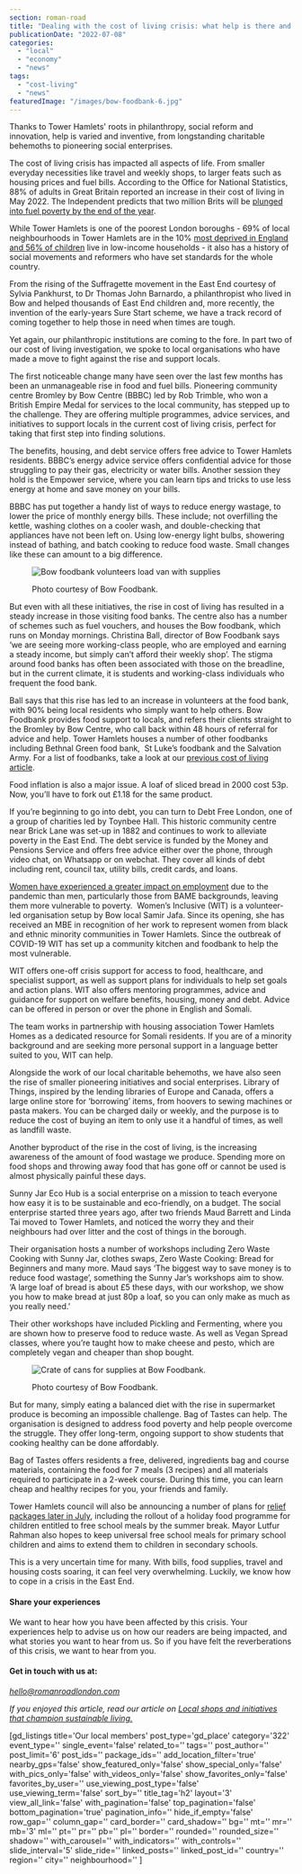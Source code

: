 ```yaml
---
section: roman-road
title: "Dealing with the cost of living crisis: what help is there and how to get it"
publicationDate: "2022-07-08"
categories: 
  - "local"
  - "economy"
  - "news"
tags: 
  - "cost-living"
  - "news"
featuredImage: "/images/bow-foodbank-6.jpg"
---
```


Thanks to Tower Hamlets' roots in philanthropy, social reform and innovation, help is varied and inventive, from longstanding charitable behemoths to pioneering social enterprises.

The cost of living crisis has impacted all aspects of life. From smaller everyday necessities like travel and weekly shops, to larger feats such as housing prices and fuel bills. According to the Office for National Statistics, 88% of adults in Great Britain reported an increase in their cost of living in May 2022. The Independent predicts that two million Brits will be [plunged into fuel poverty by the end of the year](https://www.independent.co.uk/news/uk/home-news/uk-energy-price-cap-cost-of-living-b2111043.html). 

While Tower Hamlets is one of the poorest London boroughs - 69% of local neighbourhoods in Tower Hamlets are in the 10% [most deprived in England and 56% of children](https://democracy.towerhamlets.gov.uk/mgConvert2PDF.aspx?ID=191230) live in low-income households - it also has a history of social movements and reformers who have set standards for the whole country. 

From the rising of the Suffragette movement in the East End courtesy of Sylvia Pankhurst, to Dr Thomas John Barnardo, a philanthropist who lived in Bow and helped thousands of East End children and, more recently, the invention of the early-years Sure Start scheme, we have a track record of coming together to help those in need when times are tough. 

Yet again, our philanthropic institutions are coming to the fore. In part two of our cost of living investigation, we spoke to local organisations who have made a move to fight against the rise and support locals. 

The first noticeable change many have seen over the last few months has been an unmanageable rise in food and fuel bills. Pioneering community centre Bromley by Bow Centre (BBBC) led by Rob Trimble, who won a British Empire Medal for services to the local community, has stepped up to the challenge. They are offering multiple programmes, advice services, and initiatives to support locals in the current cost of living crisis, perfect for taking that first step into finding solutions. 

The benefits, housing, and debt service offers free advice to Tower Hamlets residents. BBBC’s energy advice service offers confidential advice for those struggling to pay their gas, electricity or water bills. Another session they hold is the Empower service, where you can learn tips and tricks to use less energy at home and save money on your bills. 

BBBC has put together a handy list of ways to reduce energy wastage, to lower the price of monthly energy bills. These include; not overfilling the kettle, washing clothes on a cooler wash, and double-checking that appliances have not been left on. Using low-energy light bulbs, showering instead of bathing, and batch cooking to reduce food waste. Small changes like these can amount to a big difference. 

<figure>

![Bow foodbank volunteers load van with supplies](/images/bow-foodbank-7-1024x683.jpg)

<figcaption>

Photo courtesy of Bow Foodbank.

</figcaption>

</figure>

But even with all these initiatives, the rise in cost of living has resulted in a steady increase in those visiting food banks. The centre also has a number of schemes such as fuel vouchers, and houses the Bow foodbank, which runs on Monday mornings. Christina Ball, director of Bow Foodbank says ‘we are seeing more working-class people, who are employed and earning a steady income, but simply can’t afford their weekly shop’. The stigma around food banks has often been associated with those on the breadline, but in the current climate, it is students and working-class individuals who frequent the food bank.

Ball says that this rise has led to an increase in volunteers at the food bank, with 90% being local residents who simply want to help others. Bow Foodbank provides food support to locals, and refers their clients straight to the Bromley by Bow Centre, who call back within 48 hours of referral for advice and help. Tower Hamlets houses a number of other foodbanks including Bethnal Green food bank,  St Luke’s foodbank and the Salvation Army. For a list of foodbanks, take a look at our [previous cost of living article](https://romanroadlondon.com/cost-living-crisis-tower-hamlets/#:~:text=Tower%20Hamlets%E2%80%99%20foodbank,020%207987%209405.).

Food inflation is also a major issue. A loaf of sliced bread in 2000 cost 53p. Now, you’ll have to fork out £1.18 for the same product.

If you’re beginning to go into debt, you can turn to Debt Free London, one of a group of charities led by Toynbee Hall. This historic community centre near Brick Lane was set-up in 1882 and continues to work to alleviate poverty in the East End. The debt service is funded by the Money and Pensions Service and offers free advice either over the phone, through video chat, on Whatsapp or on webchat. They cover all kinds of debt including rent, council tax, utility bills, credit cards, and loans. 

[Women have experienced a greater impact on employment](https://www.ons.gov.uk/peoplepopulationandcommunity/healthandsocialcare/conditionsanddiseases/articles/coronaviruscovid19andthedifferenteffectsonmenandwomenintheukmarch2020tofebruary2021/2021-03-10) due to the pandemic than men, particularly those from BAME backgrounds, leaving them more vulnerable to poverty.  Women’s Inclusive (WIT) is a volunteer-led organisation setup by Bow local Samir Jafa. Since its opening, she has received an MBE in recognition of her work to represent women from black and ethnic minority communities in Tower Hamlets. Since the outbreak of COVID-19 WIT has set up a community kitchen and foodbank to help the most vulnerable.

WIT offers one-off crisis support for access to food, healthcare, and specialist support, as well as support plans for individuals to help set goals and action plans. WIT also offers mentoring programmes, advice and guidance for support on welfare benefits, housing, money and debt. Advice can be offered in person or over the phone in English and Somali.

The team works in partnership with housing association Tower Hamlets Homes as a dedicated resource for Somali residents. If you are of a minority background and are seeking more personal support in a language better suited to you, WIT can help.

Alongside the work of our local charitable behemoths, we have also seen the rise of smaller pioneering initiatives and social enterprises. Library of Things, inspired by the lending libraries of Europe and Canada, offers a  large online store for ‘borrowing’ items, from hoovers to sewing machines or pasta makers. You can be charged daily or weekly, and the purpose is to reduce the cost of buying an item to only use it a handful of times, as well as landfill waste. 

Another byproduct of the rise in the cost of living, is the increasing awareness of the amount of food wastage we produce. Spending more on food shops and throwing away food that has gone off or cannot be used is almost physically painful these days.

Sunny Jar Eco Hub is a social enterprise on a mission to teach everyone how easy it is to be sustainable and eco-friendly, on a budget. The social enterprise started three years ago, after two friends Maud Barrett and Linda Tai moved to Tower Hamlets, and noticed the worry they and their neighbours had over litter and the cost of things in the borough.

Their organisation hosts a number of workshops including Zero Waste Cooking with Sunny Jar, clothes swaps, Zero Waste Cooking: Bread for Beginners and many more. Maud says ‘The biggest way to save money is to reduce food wastage’, something the Sunny Jar’s workshops aim to show. ‘A large loaf of bread is about £5 these days, with our workshop, we show you how to make bread at just 80p a loaf, so you can only make as much as you really need.’

Their other workshops have included Pickling and Fermenting, where you are shown how to preserve food to reduce waste. As well as Vegan Spread classes, where you’re taught how to make cheese and pesto, which are completely vegan and cheaper than shop bought.

<figure>

![Crate of cans for supplies at Bow Foodbank.](/images/bow-foodbank-5-1024x683.jpg)

<figcaption>

Photo courtesy of Bow Foodbank.

</figcaption>

</figure>

But for many, simply eating a balanced diet with the rise in supermarket produce is becoming an impossible challenge. Bag of Tastes can help. The organisation is designed to address food poverty and help people overcome the struggle. They offer long-term, ongoing support to show students that cooking healthy can be done affordably. 

Bag of Tastes offers residents a free, delivered, ingredients bag and course materials, containing the food for 7 meals (3 recipes) and all materials required to participate in a 2-week course. During this time, you can learn cheap and healthy recipes for you, your friends and family.

Tower Hamlets council will also be announcing a number of plans for [relief packages later in July](https://www.towerhamlets.gov.uk/News_events/2022/May-2022/Mayor-announces-first-relief-package-to-tackle-cost-of-living.aspx), including the rollout of a holiday food programme for children entitled to free school meals by the summer break. Mayor Lutfur Rahman also hopes to keep universal free school meals for primary school children and aims to extend them to children in secondary schools.

This is a very uncertain time for many. With bills, food supplies, travel and housing costs soaring, it can feel very overwhelming. Luckily, we know how to cope in a crisis in the East End.  

#### Share your experiences

We want to hear how you have been affected by this crisis. Your experiences help to advise us on how our readers are being impacted, and what stories you want to hear from us. So if you have felt the reverberations of this crisis, we want to hear from you.

#### Get in touch with us at:

_[hello@romanroadlondon.com](mailto:hello@romanroadlondon.com)_

_If you enjoyed this article, read our article on [Local shops and initiatives that champion sustainable living.](https://romanroadlondon.com/best-sustainable-shops-initiatives/)_

\[gd\_listings title='Our local members' post\_type='gd\_place' category='322' event\_type='' single\_event='false' related\_to='' tags='' post\_author='' post\_limit='6' post\_ids='' package\_ids='' add\_location\_filter='true' nearby\_gps='false' show\_featured\_only='false' show\_special\_only='false' with\_pics\_only='false' with\_videos\_only='false' show\_favorites\_only='false' favorites\_by\_user='' use\_viewing\_post\_type='false' use\_viewing\_term='false' sort\_by='' title\_tag='h2' layout='3' view\_all\_link='false' with\_pagination='false' top\_pagination='false' bottom\_pagination='true' pagination\_info='' hide\_if\_empty='false' row\_gap='' column\_gap='' card\_border='' card\_shadow='' bg='' mt='' mr='' mb='3' ml='' pt='' pr='' pb='' pl='' border='' rounded='' rounded\_size='' shadow='' with\_carousel='' with\_indicators='' with\_controls='' slide\_interval='5' slide\_ride='' linked\_posts='' linked\_post\_id='' country='' region='' city='' neighbourhood='' \]
